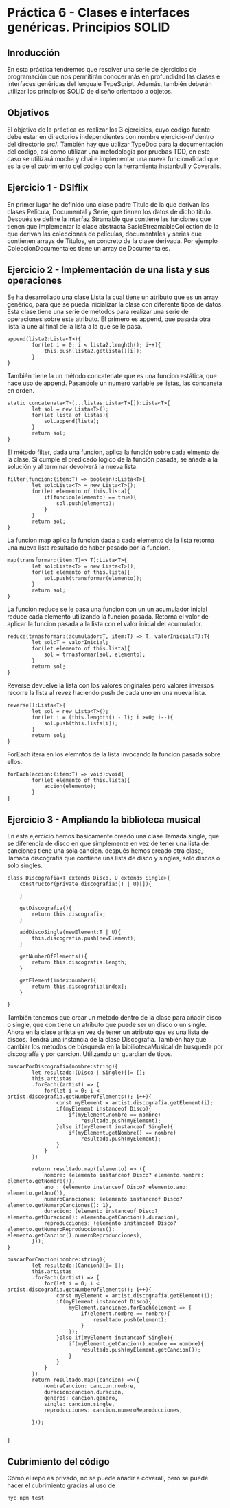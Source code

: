 # Práctica 6 - Clases e interfaces genéricas. Principios SOLID

## Inroducción
En esta práctica tendremos que resolver una serie de ejercicios de programación que nos permitirán conocer más en profundidad las clases e interfaces genéricas del lenguaje TypeScript. Además, también deberán utilizar los principios SOLID de diseño orientado a objetos.

## Objetivos
El objetivo de la práctica es realizar los 3 ejercicios, cuyo código fuente debe estar en directorios independientes con nombre ejercicio-n/ dentro del directorio src/. También hay que utilizar TypeDoc para la documentación del código, asi como utilizar una metodología por pruebas TDD, en este caso se utilizará mocha y chai e implementar una nueva funcionalidad que es la de el cubrimiento del código con la herramienta instanbull y Coveralls.

## Ejercicio 1 - DSIflix
En primer lugar he definido una clase padre Titulo de la que derivan las clases Película, Documental y Serie, que tienen los datos de dicho título. Después se define la interfaz Stramable que contiene las funciones que tienen que implementar la clase abstracta BasicStreamableCollection de la que derivan las colecciones de películas, documentales y series que contienen arrays de Titulos, en concreto de la clase derivada. Por ejemplo ColeccionDocumentales tiene un array de Documentales.

## Ejercicio 2 - Implementación de una lista y sus operaciones
Se ha desarrollado una clase Lista la cual tiene un atributo que es un array genérico, para que se pueda inicializar la clase con diferente tipos de datos. Esta clase tiene una serie de métodos para realizar una serie de operaciones sobre este atributo.
El primero es append, que pasada otra lista la une al final de la lista a la que se le pasa.
```
append(lista2:Lista<T>){
        for(let i = 0; i < lista2.lenghth(); i++){
            this.push(lista2.getlista()[i]);
        }
}
```
También tiene la un método concatenate que es una funcion estática, que hace uso de append. Pasandole un numero variable se listas, las concaneta en orden.
```
static concatenate<T>(...listas:Lista<T>[]):Lista<T>{
        let sol = new Lista<T>();
        for(let lista of listas){
            sol.append(lista);
        }
        return sol;
}
```
El método filter, dada una funcion, aplica la función sobre cada elmento de la clase. Si cumple el predicado lógico de la función pasada, se añade a la solución y al terminar devolverá la nueva lista.
```
filter(funcion:(item:T) => boolean):Lista<T>{
        let sol:Lista<T> = new Lista<T>();
        for(let elemento of this.lista){
            if(funcion(elemento) == true){
                sol.push(elemento);
            }
        }
        return sol;
}
```
La funcion map aplica la funcion dada a cada elemento de la lista retorna una nueva lista resultado de haber pasado por la funcion.

```
map(transformar:(item:T)=> T):Lista<T>{
        let sol:Lista<T> = new Lista<T>();
        for(let elemento of this.lista){
            sol.push(transformar(elemento));
        }
        return sol;
}
```
La función reduce se le pasa una funcion con un un acumulador inicial reduce cada elemento utilizando la funcion pasada. Retorna el valor de aplicar la funcion pasada a la lista con el valor inicial del acumulador.
```
reduce(trnasformar:(acumulador:T, item:T) => T, valorInicial:T):T{
        let sol:T = valorInicial;
        for(let elemento of this.lista){
            sol = trnasformar(sol, elemento);
        }
        return sol;
}
```

Reverse devuelve la lista con los valores originales pero valores inversos recorre la lista al revez haciendo push de cada uno en una nueva lista.
```
reverse():Lista<T>{
        let sol = new Lista<T>();
        for(let i = (this.lenghth() - 1); i >=0; i--){
            sol.push(this.lista[i]);
        }
        return sol;
}
```
ForEach itera en los elemntos de la lista invocando la funcion pasada sobre ellos.
```
forEach(accion:(item:T) => void):void{
        for(let elemento of this.lista){
            accion(elemento);
        }
}
```

## Ejercicio 3 - Ampliando la biblioteca musical
En esta ejercicio hemos basicamente creado una clase llamada single, que se diferencia de disco en que simplemente en vez de tener una lista de canciones tiene una sola cancion.
después hemos creado otra clase, llamada discografía que contiene una lista de disco y singles, solo discos o solo singles.

```
class Discografia<T extends Disco, U extends Single>{
    constructor(private discografia:(T | U)[]){

    }

    getDiscografia(){
        return this.discografia;
    }
    
    addDiscoSingle(newElement:T | U){
        this.discografia.push(newElement);
    }

    getNumberOfElements(){
        return this.discografia.length;
    }

    getElement(index:number){
        return this.discografia[index];
    }

}
```
También tenemos que crear un método dentro de la clase para añadir disco o single, que con tiene un atributo que puede ser un disco o un single.
Ahora en la clase artista en vez de tener un atributo que es una lista de discos. Tendrá una instancia de la clase Discografía.
También hay que cambiar los métodos de búsqueda en la bibiliotecaMusical de busqueda por discografía y por cancion. Utilizando un guardian de tipos.
```
buscarPorDiscografia(nombre:string){
        let resultado:(Disco | Single)[]= [];
        this.artistas
        .forEach((artist) => {
            for(let i = 0; i < artist.discografia.getNumberOfElements(); i++){
                const myElement = artist.discografia.getElement(i);
                if(myElement instanceof Disco){
                    if(myElement.nombre == nombre)
                        resultado.push(myElement);
                }else if(myElement instanceof Single){
                    if(myElement.getNombre() == nombre)
                        resultado.push(myElement);
                }
            }
        })

        return resultado.map((elemento) => ({
            nombre: (elemento instanceof Disco? elemento.nombre: elemento.getNombre()),
            ano : (elemento instanceof Disco? elemento.ano: elemento.getAno()),
            numeroCannciones: (elemento instanceof Disco? elemento.getNumeroCanciones(): 1),
            duracion: (elemento instanceof Disco? elemento.getDuracion(): elemento.getCancion().duracion),
            reproducciones: (elemento instanceof Disco? elemento.getNumeroReproducciones(): elemento.getCancion().numeroReproducciones),
        }));
}
```
```
buscarPorCancion(nombre:string){
        let resultado:(Cancion)[]= [];
        this.artistas
        .forEach((artist) => {
            for(let i = 0; i < artist.discografia.getNumberOfElements(); i++){
                const myElement = artist.discografia.getElement(i);
                if(myElement instanceof Disco){
                    myElement.canciones.forEach(element => {
                        if(element.nombre == nombre){
                            resultado.push(element);
                        }
                    });
                }else if(myElement instanceof Single){
                    if(myElement.getCancion().nombre == nombre){
                        resultado.push(myElement.getCancion());
                    }
                }
            }
        })
        return resultado.map((cancion) =>({
            nombreCancion: cancion.nombre,
            duracion:cancion.duracion,
            generos: cancion.genero,
            single: cancion.single,
            reproducciones: cancion.numeroReproducciones,

        }));

        
}
```


## Cubrimiento del código
Cómo el repo es privado, no se puede añadir a coverall, pero se puede hacer el cubrimiento gracias al uso de 
```
nyc npm test
```


